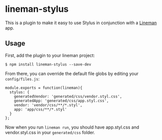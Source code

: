 # lineman-stylus

This is a plugin to make it easy to use Stylus in conjunction with a
[Lineman](http://linemanjs.com) app.

## Usage

First, add the plugin to your lineman project:

```
$ npm install lineman-stylus --save-dev
```
From there, you can override the default file globs by editing your
`config/files.js`:

```
module.exports = function(lineman){
  stylus: {
    generatedVendor: 'generated/css/vendor.styl.css',
    generatedApp: 'generated/css/app.styl.css',
    vendor: 'vendor/css/**/*.styl',
    app: 'app/css/**/*.styl'
  }
};
```
Now when you run `lineman run`, you should have app.styl.css and
vendor.styl.css in your `generated/css` folder.
